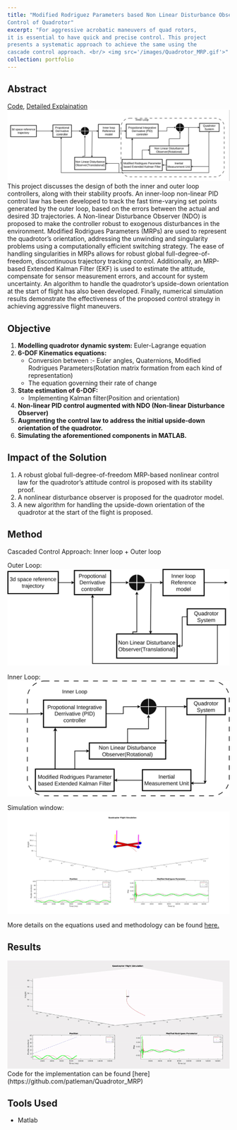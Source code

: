 ```yaml
---
title: "Modified Rodriguez Parameters based Non Linear Disturbance Observer
Control of Quadrotor"
excerpt: "For aggressive acrobatic maneuvers of quad rotors,
it is essential to have quick and precise control. This project
presents a systematic approach to achieve the same using the
cascade control approach. <br/> <img src='/images/Quadrotor_MRP.gif'>"
collection: portfolio
---
```

## Abstract
[Code](https://github.com/patleman/Quadrotor_MRP), [Detailed Explaination](https://patleman.github.io/files/droneupf.pdf)
 <img src='/images/MRP_Project_front.png'>
This project discusses the design of both the inner and outer loop controllers, along with their stability proofs. An inner-loop non-linear PID control law has been developed to track the fast time-varying set points generated by the outer loop, based on the errors between the actual and desired 3D trajectories. A Non-linear Disturbance Observer (NDO) is proposed to make the controller robust to exogenous disturbances in the environment. Modified Rodrigues Parameters (MRPs) are used to represent the quadrotor’s orientation, addressing the unwinding and singularity problems using a computationally efficient switching strategy. The ease of handling singularities in MRPs allows for robust global full-degree-of-freedom, discontinuous trajectory tracking control. Additionally, an MRP-based Extended Kalman Filter (EKF) is used to estimate the attitude, compensate for sensor measurement errors, and account for system uncertainty. An algorithm to handle the quadrotor’s upside-down orientation at the start of flight has also been developed. Finally, numerical simulation results demonstrate the effectiveness of the proposed control strategy in achieving aggressive flight maneuvers.

## Objective
1. **Modelling quadrotor dynamic system:** Euler-Lagrange equation
2. **6-DOF Kinematics equations:** 
   - Conversion between :- Euler angles, Quaternions, Modified Rodrigues Parameters(Rotation matrix formation from each kind of representation)
   - The equation governing their rate of change
3. **State estimation of 6-DOF:** 
   - Implementing Kalman filter(Position and orientation)
4. **Non-linear PID control augmented with NDO (Non-linear Disturbance Observer)**
5. **Augmenting the control law to address the initial upside-down orientation of the quadrotor.**
6. **Simulating the aforementioned components in MATLAB.**

## Impact of the Solution
1. A robust global full-degree-of-freedom MRP-based nonlinear control law for the quadrotor’s attitude control is proposed with its stability proof.
2. A nonlinear disturbance observer is proposed for the quadrotor model.
3. A new algorithm for handling the upside-down orientation of the quadrotor at the start of the flight is proposed.

## Method
Cascaded Control Approach: Inner loop + Outer loop

Outer Loop:
<img src='/images/MRP_Outer_loop.png'>

Inner Loop:
<img src='/images/MRP_Inner_loop.png'>

Simulation window:
<img src='/images/MRP_pic1.jpg'>

More details on the equations used and methodology can be found [here.](https://patleman.github.io/files/droneupf.pdf)

## Results
<img src='/images/Quadrotor_MRP.gif'>
Code for the implementation can be found  [here](https://github.com/patleman/Quadrotor_MRP)

## Tools Used
- Matlab



